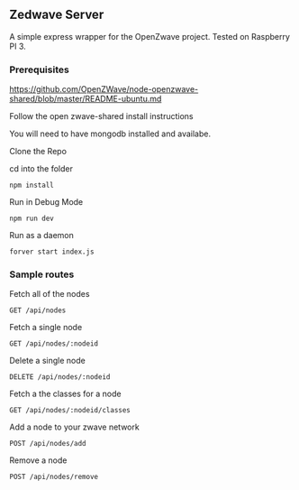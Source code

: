 ## Zedwave Server

A simple express wrapper for the OpenZwave project. Tested on Raspberry PI 3.

### Prerequisites

https://github.com/OpenZWave/node-openzwave-shared/blob/master/README-ubuntu.md

Follow the open zwave-shared install instructions


You will need to have mongodb installed and availabe.

Clone the Repo

cd into the folder

``` console
npm install
```

Run in Debug Mode

``` console
npm run dev
```

Run as a daemon

``` console
forver start index.js
```

### Sample routes

Fetch all of the nodes

``` console
GET /api/nodes
```

Fetch a single node

```console
GET /api/nodes/:nodeid
```

Delete a single node

``` console
DELETE /api/nodes/:nodeid
```

Fetch a the classes for a node

``` console
GET /api/nodes/:nodeid/classes
```

Add a node to your zwave network

``` console
POST /api/nodes/add
```

Remove a node

``` console
POST /api/nodes/remove
```
